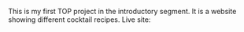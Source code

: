 This is my first TOP project in the introductory segment.
It is a website showing different cocktail recipes.
Live site:
